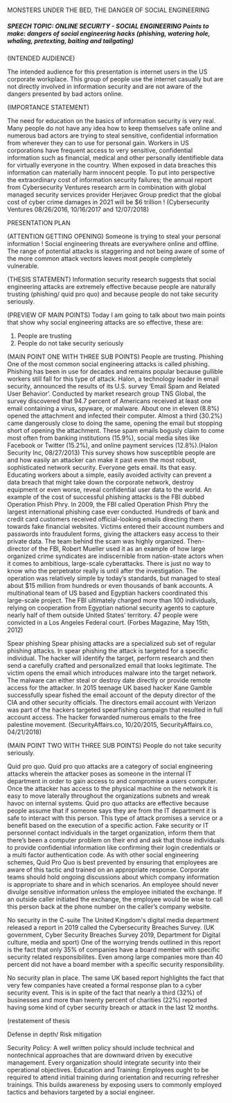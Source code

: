 MONSTERS UNDER THE BED, THE DANGER OF SOCIAL ENGINEERING
##### SPEECH TOPIC: ONLINE SECURITY - SOCIAL ENGINEERING Points to make: dangers of social engineering hacks (phishing, watering hole, whaling, pretexting, baiting and tailgating)

(INTENDED AUDIENCE)

The intended audience for this presentation is internet users in the US corporate workplace. This group of people use the internet casually but are not directly involved in information security and are not aware of the dangers presented by bad actors online. 

(IMPORTANCE STATEMENT)

The need for education on the basics of information security is very real. Many people do not have any idea how to keep themselves safe online and numerous bad actors are trying to steal sensitive, confidential information from wherever they can to use for personal gain. 
Workers in US corporations have frequent access to very sensitive, confidential information such as financial, medical and other personally identifieble data for virtually everyone in the country. When exposed in data breaches this information can materially harm innocent people. 
To put into perspective the extraordinary cost of information security failures; the annual report from Cybersecurity Ventures research arm in combination with global managed security services provider Herjavec Group  predict that the global cost of cyber crime damages in 2021 will be $6 trillion ! (Cybersecurity Ventures 08/26/2016, 10/16/2017 and 12/07/2018)

PRESENTATION PLAN

(ATTENTION GETTING OPENING)
Someone is trying to steal your personal information ! Social engineering threats are everywhere online and offline. The range of potential attacks is staggering and not being aware of some of the more common attack vectors leaves most people completely vulnerable. 

(THESIS STATEMENT)
Information security research suggests that social engineering attacks are extremely effective because people are naturally trusting (phishing/ quid pro quo) and because people do not take security seriously.

(PREVIEW OF MAIN POINTS)
Today I am going to talk about two main points that show why social engineering attacks are so effective, these are:
1. People are trusting
2. People do not take security seriously

(MAIN POINT ONE WITH THREE SUB POINTS)
People are trusting.
Phishing 
One of the most common social engineering attacks is called phishing. Phishing has been in use for decades and remains popular because gullible workers still fall for this type of attack.
Halon, a technology leader in email security, announced the results of its U.S. survey ‘Email Spam and Related User Behavior’. Conducted by market research group TNS Global, the survey discovered that 94.7 percent of Americans received at least one email containing a virus, spyware, or malware. About one in eleven (8.8%) opened the attachment and infected their computer. Almost a third (30.2%) came dangerously close to doing the same, opening the email but stopping short of opening the attachment. These spam emails bogusly claim to come most often from banking institutions (15.9%), social media sites like Facebook or Twitter (15.2%), and online payment services (12.8%).(Halon Security Inc, 08/27/2013)
This survey shows how susceptible people are and how easily an attacker can make it past even the most robust, sophisticated network security. 
Everyone gets email. Its that easy. 
Educating workers about a simple, easily avoided activity can prevent a data breach that might take down the corporate network, destroy equipment or even worse, reveal confidential user data to the world.
An example of the cost of successful phishing attacks is the FBI dubbed Operation Phish Phry.
In 2009, the FBI called Operation Phish Phry the largest international phishing case ever conducted. Hundreds of bank and credit card customers received official-looking emails directing them towards fake financial websites. Victims entered their account numbers and passwords into fraudulent forms, giving the attackers easy access to their private data.
The team behind the scam was highly organized. Then-director of the FBI, Robert Mueller used it as an example of how large organized crime syndicates are indiscernible from nation-state actors when it comes to ambitious, large-scale cyberattacks. There is just no way to know who the perpetrator really is until after the investigation.
The operation was relatively simple by today’s standards, but managed to steal about $15 million from hundreds or even thousands of bank accounts.
A multinational team of US based and Egyptian hackers coordinated this large-scale project. The FBI ultimately charged more than 100 individuals, relying on cooperation from Egyptian national security agents to capture nearly half of them outside United States’ territory. 47 people were convicted in a Los Angeles Federal court. (Forbes Magazine, May 15th, 2012)

Spear phishing
Spear phising attacks are a specialized sub set of regular phishing attacks. In spear phishing the attack is targeted for a specific individual. The hacker will identify the target, perform research and then send a carefully crafted and personalized email that looks legitimate. The victim opens the email which introduces malware into the target network. The malware can either steal or destroy date directly or provide remote access for the attacker. 
In 2015 teenage UK based hacker Kane Gamble successfully spear fished the email account of the deputy director of the CIA and other security officials. The directors email account with Verizon was part of the hackers targeted spearfishing campaign that resulted in full account access. The hacker forwarded numerous emails to the free palestine movement. (SecurityAffairs.co, 10/20/2015, SecurityAffairs.co, 04/21/2018)



(MAIN POINT TWO WITH THREE SUB POINTS)
People do not take security seriously. 

Quid pro quo.
Quid pro quo attacks are a category of social engineering attacks wherein the attacker poses as someone in the internal IT department in order to gain access to and compromise a users computer. Once the attacker has access to the physical machine on the network it is easy to move laterally throughout the organizations subnets and wreak havoc on internal systems.
Quid pro quo attacks are effective because people assume that if someone says they are from the IT department it is safe to interact with this person. 
This type of attack promises a service or a benefit based on the execution of a specific action. Fake security or IT personnel contact individuals in the target organization, inform them that there’s been a computer problem on their end and ask that those individuals to provide confidential information like confirming their login credentials or a multi factor authentication code.
As with other social engineering schemes, Quid Pro Quo is best prevented by ensuring that employees are aware of this tactic and trained on an appropriate response.  Corporate teams should hold ongoing discussions about which company information is appropriate to share and in which scenarios.  An employee should never divulge sensitive information unless the employee initiated the exchange.  If an outside caller initiated the exchange, the employee would be wise to call this person back at the phone number on the caller’s company website.

No security in the C-suite
The United Kingdom's digital media department released a report in 2019 called the Cybersecurity Breaches Survey. (UK government, Cyber Security Breaches Survey 2019, Department for Digital culture, media and sport)
One of the worrying trends outlined in this report is the fact that only 35% of companies have a board member with specific security related responsibilites. Even among large companies more than 40 percent did not have a board member with a specific security responsibility.

No security plan in place.
The same UK based report highlights the fact that very few companies have created a formal response plan to a cyber security event. This is in spite of the fact that nearly a third (32%) of businesses and more than twenty percent of charities (22%) reported having some kind of cyber security breach or attack in the last 12 months.



(restatement of thesis

Defense in depth/ Risk mitigation

Security Policy: A well written policy should
include technical and nontechnical approaches that
are downward driven by executive management.
Every organization should integrate security into
their operational objectives.
Education and Training: Employees ought to be
required to attend initial training during orientation
and recurring refresher trainings.
This builds
awareness by exposing users to commonly employed
tactics and behaviors targeted by a social engineer.
